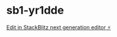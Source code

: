 # sb1-yr1dde

[Edit in StackBlitz next generation editor ⚡️](https://stackblitz.com/~/github.com/whyte25/sb1-yr1dde)